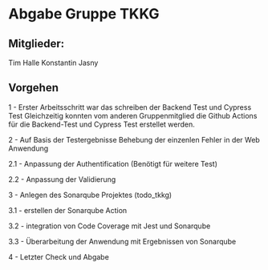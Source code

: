 # Abgabe Gruppe TKKG

## Mitglieder:
Tim Halle
Konstantin Jasny

## Vorgehen
1 - Erster Arbeitsschritt war das schreiben der Backend Test und Cypress Test
    Gleichzeitig konnten vom anderen Gruppenmitglied die Github Actions für die Backend-Test und Cypress Test erstellet werden.

2 - Auf Basis der Testergebnisse Behebung der einzenlen Fehler in der Web Anwendung

2.1 - Anpassung der Authentification (Benötigt für weitere Test)

2.2 - Anpassung der Validierung

3 - Anlegen des Sonarqube Projektes (todo_tkkg)

3.1 - erstellen der Sonarqube Action

3.2 - integration von Code Coverage mit Jest und Sonarqube

3.3 - Überarbeitung der Anwendung mit Ergebnissen von Sonarqube

4 - Letzter Check und Abgabe




